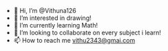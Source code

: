 - 👋 Hi, I’m @Vithuna126
- 👀 I’m interested in drawing!
- 🌱 I’m currently learning Math!
- 💞️ I’m looking to collaborate on every subject i learn!
- 📫 How to reach me vithu2343@gmai.com

<!---
Vithuna126/Vithuna126 is a ✨ special ✨ repository because its `README.md` (this file) appears on your GitHub profile.
You can click the Preview link to take a look at your changes.
--->
